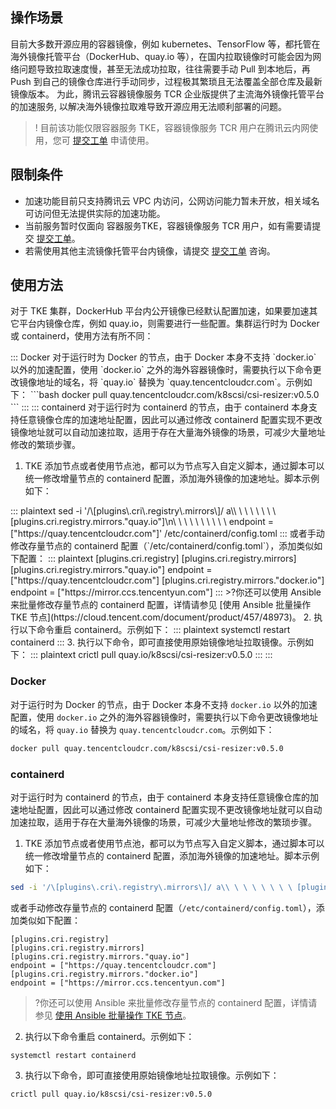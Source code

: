 ## 操作场景

目前大多数开源应用的容器镜像，例如 kubernetes、TensorFlow 等，都托管在海外镜像托管平台（DockerHub、quay.io 等），在国内拉取镜像时可能会因为网络问题导致拉取速度慢，甚至无法成功拉取，往往需要手动 Pull 到本地后，再 Push 到自己的镜像仓库进行手动同步，过程极其繁琐且无法覆盖全部仓库及最新镜像版本。
为此，腾讯云容器镜像服务 TCR 企业版提供了主流海外镜像托管平台的加速服务, 以解决海外镜像拉取难导致开源应用无法顺利部署的问题。

>! 目前该功能仅限容器服务 TKE，容器镜像服务 TCR 用户在腾讯云内网使用，您可 [提交工单](https://console.cloud.tencent.com/workorder/category) 申请使用。

## 限制条件

- 加速功能目前只支持腾讯云 VPC 内访问，公网访问能力暂未开放，相关域名可访问但无法提供实际的加速功能。
- 当前服务暂时仅面向 容器服务TKE，容器镜像服务 TCR 用户，如有需要请提交 [提交工单](https://console.cloud.tencent.com/workorder/category)。
- 若需使用其他主流镜像托管平台内镜像，请提交 [提交工单](https://console.cloud.tencent.com/workorder/category) 咨询。


## 使用方法

对于 TKE 集群，DockerHub 平台内公开镜像已经默认配置加速，如果要加速其它平台内镜像仓库，例如 quay.io，则需要进行一些配置。集群运行时为 Docker 或 containerd，使用方法有所不同：





<dx-tabs>
::: Docker
对于运行时为 Docker 的节点，由于 Docker 本身不支持 `docker.io` 以外的加速配置，使用 `docker.io` 之外的海外容器镜像时，需要执行以下命令更改镜像地址的域名，将 `quay.io` 替换为 `quay.tencentcloudcr.com`。示例如下：
```bash
docker pull quay.tencentcloudcr.com/k8scsi/csi-resizer:v0.5.0
```
:::
::: containerd
对于运行时为 containerd 的节点，由于 containerd 本身支持任意镜像仓库的加速地址配置，因此可以通过修改 containerd 配置实现不更改镜像地址就可以自动加速拉取，适用于存在大量海外镜像的场景，可减少大量地址修改的繁琐步骤。

1. TKE 添加节点或者使用节点池，都可以为节点写入自定义脚本，通过脚本可以统一修改增量节点的 containerd 配置，添加海外镜像的加速地址。脚本示例如下：
<dx-codeblock>
:::  plaintext
sed -i '/\[plugins\.cri\.registry\.mirrors\]/ a\\ \ \ \ \ \ \ \ [plugins.cri.registry.mirrors."quay.io"]\n\ \ \ \ \ \ \ \ \ \ endpoint = ["https://quay.tencentcloudcr.com"]' /etc/containerd/config.toml
:::
</dx-codeblock>
 或者手动修改存量节点的 containerd 配置（`/etc/containerd/config.toml`），添加类似如下配置：
<dx-codeblock>
:::  plaintext
[plugins.cri.registry]
[plugins.cri.registry.mirrors]
[plugins.cri.registry.mirrors."quay.io"]
endpoint = ["https://quay.tencentcloudcr.com"]
[plugins.cri.registry.mirrors."docker.io"]
endpoint = ["https://mirror.ccs.tencentyun.com"]
:::
</dx-codeblock>
 >?你还可以使用 Ansible 来批量修改存量节点的 containerd 配置，详情请参见 [使用 Ansible 批量操作 TKE 节点](https://cloud.tencent.com/document/product/457/48973)。
2. 执行以下命令重启 containerd。示例如下：
 <dx-codeblock>
:::  plaintext
 systemctl restart containerd
 :::
</dx-codeblock>
3. 执行以下命令，即可直接使用原始镜像地址拉取镜像。示例如下：
 <dx-codeblock>
:::  plaintext
crictl pull quay.io/k8scsi/csi-resizer:v0.5.0
:::
</dx-codeblock>
:::
</dx-tabs>







### Docker


对于运行时为 Docker 的节点，由于 Docker 本身不支持 `docker.io` 以外的加速配置，使用 `docker.io` 之外的海外容器镜像时，需要执行以下命令更改镜像地址的域名，将 `quay.io` 替换为 `quay.tencentcloudcr.com`。示例如下：
```bash
docker pull quay.tencentcloudcr.com/k8scsi/csi-resizer:v0.5.0
```




### containerd
对于运行时为 containerd 的节点，由于 containerd 本身支持任意镜像仓库的加速地址配置，因此可以通过修改 containerd 配置实现不更改镜像地址就可以自动加速拉取，适用于存在大量海外镜像的场景，可减少大量地址修改的繁琐步骤。

1. TKE 添加节点或者使用节点池，都可以为节点写入自定义脚本，通过脚本可以统一修改增量节点的 containerd 配置，添加海外镜像的加速地址。脚本示例如下：
```bash
sed -i '/\[plugins\.cri\.registry\.mirrors\]/ a\\ \ \ \ \ \ \ \ [plugins.cri.registry.mirrors."quay.io"]\n\ \ \ \ \ \ \ \ \ \ endpoint = ["https://quay.tencentcloudcr.com"]' /etc/containerd/config.toml
```
 或者手动修改存量节点的 containerd 配置（`/etc/containerd/config.toml`），添加类似如下配置：
```plaintext
[plugins.cri.registry]
[plugins.cri.registry.mirrors]
[plugins.cri.registry.mirrors."quay.io"]
endpoint = ["https://quay.tencentcloudcr.com"]
[plugins.cri.registry.mirrors."docker.io"]
endpoint = ["https://mirror.ccs.tencentyun.com"]
```
 >?你还可以使用 Ansible 来批量修改存量节点的 containerd 配置，详情请参见 [使用 Ansible 批量操作 TKE 节点](https://cloud.tencent.com/document/product/457/48973)。
2. 执行以下命令重启 containerd。示例如下：
 ```plaintext
 systemctl restart containerd
 ```
3. 执行以下命令，即可直接使用原始镜像地址拉取镜像。示例如下：
```plaintext
crictl pull quay.io/k8scsi/csi-resizer:v0.5.0
```

